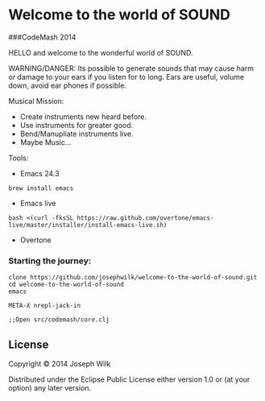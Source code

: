 # Welcome to the world of SOUND

###CodeMash 2014

HELLO and welcome to the wonderful world of SOUND.

WARNING/DANGER:
    Its possible to generate sounds that may cause harm or damage to
    your ears if  you listen for to long.
    Ears are useful, volume down, avoid ear phones if possible.

Musical Mission:
 
 * Create instruments new heard before.
 * Use instruments for greater good.
 * Bend/Manupliate instruments live.
 * Maybe Music...

Tools:

 * Emacs 24.3
```
brew install emacs
```
 * Emacs live
```
bash <(curl -fksSL https://raw.github.com/overtone/emacs-live/master/installer/install-emacs-live.sh)
```
 * Overtone
 
### Starting the journey: 

```
clone https://github.com/josephwilk/welcome-to-the-world-of-sound.git
cd welcome-to-the-world-of-sound
emacs

META-X nrepl-jack-in

;;Open src/codemash/core.clj
```
## License

Copyright © 2014 Joseph Wilk

Distributed under the Eclipse Public License either version 1.0 or (at
your option) any later version.                                                                                                                                                    
